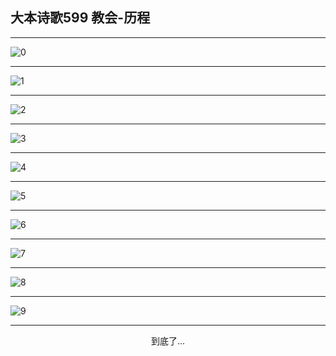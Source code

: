 
## 大本诗歌599 教会-历程
        
<div id="aplayer0"></div>

---

<img alt="0" data-original="/data/d0598/0">

---

<img alt="1" data-original="/data/d0598/1">

---

<img alt="2" data-original="/data/d0598/2">

---

<img alt="3" data-original="/data/d0598/3">

---

<img alt="4" data-original="/data/d0598/4">

---

<img alt="5" data-original="/data/d0598/5">

---

<img alt="6" data-original="/data/d0598/6">

---

<img alt="7" data-original="/data/d0598/7">

---

<img alt="8" data-original="/data/d0598/8">

---

<img alt="9" data-original="/data/d0598/9">

---

<p style="text-align: center">到底了...</p>

<script src="/js/dist-view.js"></script>

<script>
MAIN.id = 'd0598';
        
const ap0 = new APlayer({
    container: document.getElementById('aplayer0'),
    volume: 1,
    loop: 'none',
    preload: 'none',
    audio: [{
        name: '大本诗歌599.mp3',
        artist: '大本诗歌',
        url: 'https://res.wx.qq.com/voice/getvoice?mediaid=MzI0NTk3MDM5M18yMjQ3NDk1MTEy',
        cover: '/favicon'
    }]
});
</script>
